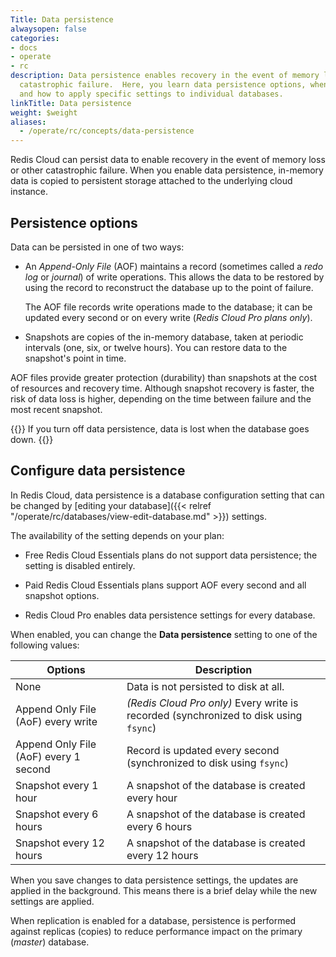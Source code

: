```yaml
---
Title: Data persistence
alwaysopen: false
categories:
- docs
- operate
- rc
description: Data persistence enables recovery in the event of memory loss or other
  catastrophic failure.  Here, you learn data persistence options, when they're available,
  and how to apply specific settings to individual databases.
linkTitle: Data persistence
weight: $weight
aliases: 
  - /operate/rc/concepts/data-persistence
---
```

Redis Cloud can persist data to enable recovery in the event of memory loss or other catastrophic failure.  When you enable data persistence, in-memory data is copied to persistent storage attached to the underlying cloud instance.

## Persistence options

Data can be persisted in one of two ways:

- An _Append-Only File_ (AOF) maintains a record (sometimes called a _redo log_ or _journal_) of write operations.  This allows the data to be restored by using the record to reconstruct the database up to the point of failure.

    The AOF file records write operations made to the database; it can be updated every second or on every write (_Redis Cloud Pro plans only_).

- Snapshots are copies of the in-memory database, taken at periodic intervals (one, six, or twelve hours). You can restore data to the snapshot's point in time.


AOF files provide greater protection (durability) than snapshots at the cost of resources and recovery time. 
Although snapshot recovery is faster, the risk of data loss is higher, depending on the time between failure and the most recent snapshot.

{{<warning>}}
If you turn off data persistence, data is lost when the database goes down.
{{</warning>}}

## Configure data persistence 

In Redis Cloud, data persistence is a database configuration setting that can be changed by [editing your database]({{< relref "/operate/rc/databases/view-edit-database.md" >}}) settings.

The availability of the setting depends on your plan:

- Free Redis Cloud Essentials plans do not support data persistence; the setting is disabled entirely.

- Paid Redis Cloud Essentials plans support AOF every second and all snapshot options.

- Redis Cloud Pro enables data persistence settings for every database.

When enabled, you can change the **Data persistence** setting to one of the following values:

| **Options** | **Description** |
|------------|-----------------|
|  None | Data is not persisted to disk at all. |
|  Append Only File (AoF) every write | _(Redis Cloud Pro only)_ Every write is recorded (synchronized to disk using `fsync`) |
|  Append Only File (AoF) every 1 second | Record is updated every second (synchronized to disk using `fsync`)|
|  Snapshot every 1 hour | A snapshot of the database is created every hour |
|  Snapshot every 6 hours | A snapshot of the database is created every 6 hours |
|  Snapshot every 12 hours | A snapshot of the database is created every 12 hours |

When you save changes to data persistence settings, the updates are applied in the background.  This means there is a brief delay while the new settings are applied.

When replication is enabled for a database, persistence is performed against replicas (copies) to reduce performance impact on the primary (_master_) database. 

